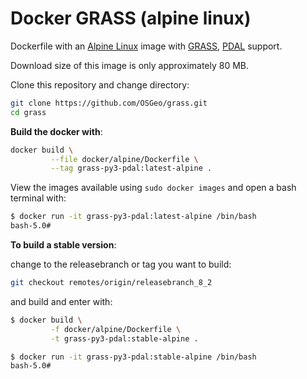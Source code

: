 # Docker GRASS (alpine linux)

Dockerfile with an [Alpine Linux](https://www.alpinelinux.org/) image with
[GRASS](https://grass.osgeo.org/), [PDAL](https://pdal.io) support.

Download size of this image is only approximately 80 MB.

Clone this repository and change directory:

```bash
git clone https://github.com/OSGeo/grass.git
cd grass
```

__Build the docker with__:

```bash
docker build \
         --file docker/alpine/Dockerfile \
         --tag grass-py3-pdal:latest-alpine .
```

View the images available using `sudo docker images` and open a bash terminal
with:

```bash
$ docker run -it grass-py3-pdal:latest-alpine /bin/bash
bash-5.0#
```

__To build a stable version__:

change to the releasebranch or tag you want to build:

```bash
git checkout remotes/origin/releasebranch_8_2
```

and build and enter with:

```bash
$ docker build \
         -f docker/alpine/Dockerfile \
         -t grass-py3-pdal:stable-alpine .

$ docker run -it grass-py3-pdal:stable-alpine /bin/bash
bash-5.0#
```
